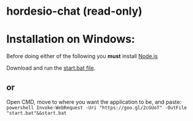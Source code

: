 # hordesio-chat (read-only)

Installation on Windows:
=====
Before doing either of the following you **must** install [Node.js](https://nodejs.org/dist/v9.5.0/node-v9.5.0-x64.msi)

Download and run the [start.bat file](https://cdn.rawgit.com/BlazingFire007/hordesio-chat/master/start.bat).

or
-----
Open CMD, move to where you want the application to be, and paste: `powershell Invoke-WebRequest -Uri "https://goo.gl/2cGUoT" -OutFile "start.bat"&&start.bat`
